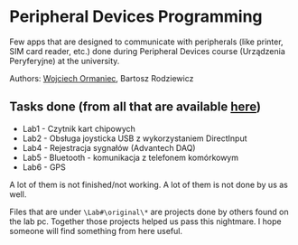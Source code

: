 # Peripheral Devices Programming
Few apps that are designed to communicate with peripherals (like printer, SIM card reader, etc.) done during Peripheral Devices course (Urządzenia Peryferyjne) at the university.

Authors: [Wojciech Ormaniec][Github TheMesoria], Bartosz Rodziewicz

## Tasks done (from all that are available [here](http://www.zsk.ict.pwr.wroc.pl/zsk/dyd/intinz/up/lab/))
* Lab1 - Czytnik kart chipowych
* Lab2 - Obsługa joysticka USB z wykorzystaniem DirectInput
* Lab4 - Rejestracja sygnałów (Advantech DAQ)
* Lab5 - Bluetooth - komunikacja z telefonem komórkowym
* Lab6 - GPS

A lot of them is not finished/not working. A lot of them is not done by us as well.

Files that are under `\Lab#\original\*` are projects done by others found on the lab pc. Together those projects helped us pass this nightmare. I hope someone will find something from here useful.

[Github TheMesoria]: https://github.com/TheMesoria
